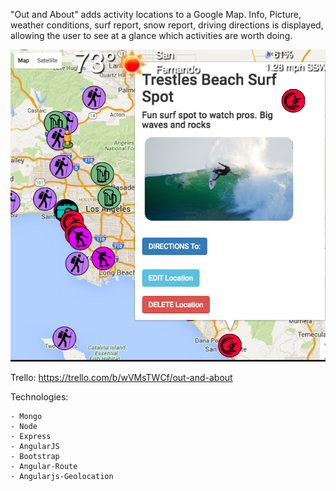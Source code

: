 "Out and About" adds activity locations to a Google Map.
Info, Picture, weather conditions, surf report, snow report, driving directions is displayed,
allowing the user to see at a glance which activities are worth doing.

![alt tag](public/images/mapAPIpic.png)


Trello: https://trello.com/b/wVMsTWCf/out-and-about



Technologies:

    - Mongo
    - Node
    - Express
    - AngularJS
    - Bootstrap
    - Angular-Route
    - Angularjs-Geolocation
